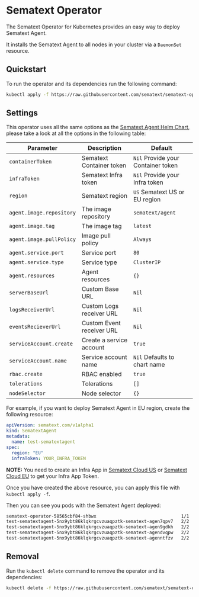 # Sematext Operator

The Sematext Operator for Kubernetes provides an easy way to deploy Sematext Agent.


It installs the Sematext Agent to all nodes in your cluster via a `DaemonSet` resource.

## Quickstart

To run the operator and its dependencies run the following command:

```sh
kubectl apply -f https://raw.githubusercontent.com/sematext/sematext-operator/master/bundle.yaml
```

## Settings

This operator uses all the same options as the [Sematext Agent Helm Chart](helm.md), please take a look at all the options in the following table:

|             Parameter            |            Description            |                  Default                  |
|----------------------------------|-----------------------------------|-------------------------------------------|
| `containerToken`                 | Sematext Container token          | `Nil` Provide your Container token        |
| `infraToken`                     | Sematext Infra token              | `Nil` Provide your Infra token            |
| `region`                         | Sematext region                   | `US` Sematext US or EU region             |
| `agent.image.repository`         | The image repository              | `sematext/agent`                          |
| `agent.image.tag`                | The image tag                     | `latest`                                  |
| `agent.image.pullPolicy`         | Image pull policy                 | `Always`                                  |
| `agent.service.port`             | Service port                      | `80`                                      |
| `agent.service.type`             | Service type                      | `ClusterIP`                               |
| `agent.resources`                | Agent resources                   | `{}`                                      |
| `serverBaseUrl`                  | Custom Base URL                   | `Nil`                                     |
| `logsReceiverUrl`                | Custom Logs receiver URL          | `Nil`                                     |
| `eventsRecieverUrl`              | Custom Event receiver URL         | `Nil`                                     |
| `serviceAccount.create`          | Create a service account          | `true`                                    |
| `serviceAccount.name`            | Service account name              | `Nil` Defaults to chart name              |
| `rbac.create`                    | RBAC enabled                      | `true`                                    |
| `tolerations`                    | Tolerations                       | `[]`                                      |
| `nodeSelector`                   | Node selector                     | `{}`                                      |

For example, if you want to deploy Sematext Agent in EU region, create the following resource:

```yaml
apiVersion: sematext.com/v1alpha1
kind: SematextAgent
metadata:
  name: test-sematextagent
spec:
  region: "EU"
  infraToken: YOUR_INFRA_TOKEN
```

**NOTE:** You need to create an Infra App in [Sematext Cloud US](https://apps.sematext.com/ui/monitoring-create/app/infra) or [Sematext Cloud EU](https://apps.eu.sematext.com/ui/monitoring-create/app/infra) to get your Infra App Token.

Once you have created the above resource, you can apply this file with `kubectl apply -f`.

Then you can see you pods with the Sematext Agent deployed:

```sh
sematext-operator-58565cbf84-shbwx                                1/1     Running       0          3m
test-sematextagent-5nx9ybt86klqkrgcvzuaqpztk-sematext-agen7qpv7   2/2     Running       0          2m
test-sematextagent-5nx9ybt86klqkrgcvzuaqpztk-sematext-agen9gdkh   2/2     Running       0          2m
test-sematextagent-5nx9ybt86klqkrgcvzuaqpztk-sematext-agendvqpw   2/2     Running       0          2m
test-sematextagent-5nx9ybt86klqkrgcvzuaqpztk-sematext-agenntfzv   2/2     Running       0          2m
```

## Removal

Run the `kubectl delete` command to remove the operator and its dependencies:

```sh
kubectl delete -f https://raw.githubusercontent.com/sematext/sematext-operator/master/bundle.yaml
```
